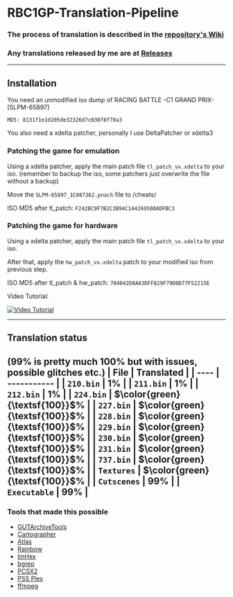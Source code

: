 # RBC1GP-Translation-Pipeline
### The process of translation is described in the [repository's Wiki](https://github.com/igorciz777/RBC1GP-Translation-Pipeline/wiki)
### Any translations released by me are at [Releases](https://github.com/igorciz777/RBC1GP-Translation-Pipeline/releases)
---
## Installation
You need an unmodified iso dump of RACING BATTLE -C1 GRAND PRIX- [SLPM-65897]

`MD5: 8131f1e1d205de32326d7c038f8f70a3`

You also need a xdelta patcher,
personally I use DeltaPatcher or xdelta3

### Patching the game for emulation
Using a xdelta patcher, apply the main patch file `tl_patch_vx.xdelta` to your iso. (remember to backup the iso, some patchers just overwrite the file without a backup)
	
Move the `SLPM-65897_1C087362.pnach` file to <your PCSX2 folder>/cheats/

ISO MD5 after tl_patch:
`F242BC9F7B2C3B94C144269508ADFBC3`


### Patching the game for hardware
Using a xdelta patcher, apply the main patch file `tl_patch_vx.xdelta` to your iso.

After that, apply the `hw_patch_vx.xdelta` patch to your modified iso from previous step.

ISO MD5 after tl_patch & hw_patch:
`704042D8AA3DFF829F79D0D77F52215E`

Video Tutorial:

[![Video Tutorial](https://img.youtube.com/vi/87E8jDqh5hk/0.jpg)](https://www.youtube.com/watch?v=87E8jDqh5hk)

---
## Translation status
(99% is pretty much 100% but with issues, possible glitches etc.)
| File | Translated |
| ---- | ----------- |
| `210.bin` |   1% |
| `211.bin` |   1% |
| `212.bin` |   1% |
| `224.bin` | $\color{green}{\textsf{100}}$% |
| `227.bin` | $\color{green}{\textsf{100}}$% |
| `228.bin` | $\color{green}{\textsf{100}}$% |
| `229.bin` | $\color{green}{\textsf{100}}$% |
| `230.bin` | $\color{green}{\textsf{100}}$% |
| `231.bin` | $\color{green}{\textsf{100}}$% |
| `737.bin` | $\color{green}{\textsf{100}}$% |
| `Textures` |  $\color{green}{\textsf{100}}$% |
| `Cutscenes` |   99% |
| `Executable` |  99% |
---	
	
### Tools that made this possible
- [GUTArchiveTools](https://github.com/igorciz777/GUTArchiveTools)
- [Cartographer](https://www.romhacking.net/utilities/647/)
- [Atlas](https://www.romhacking.net/utilities/224/)
- [Rainbow](https://github.com/marco-calautti/Rainbow)
- [ImHex](https://github.com/WerWolv/ImHex)
- [bgrep](https://github.com/nneonneo/bgrep)
- [PCSX2](https://github.com/PCSX2/pcsx2)
- [PSS Plex](https://www.zophar.net/utilities/ps2util/pss-plex.html)
- [ffmpeg](https://www.ffmpeg.org/)
